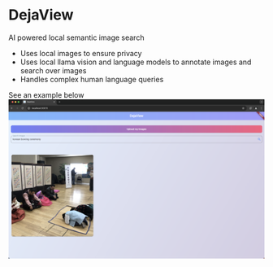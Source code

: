 # DejaView
AI powered local semantic image search
- Uses local images to ensure privacy
- Uses local llama vision and language models to annotate images and search over images
- Handles complex human language queries


See an example below
![image example](Screenshot_2024-09-07_at_9.40.48_PM.png)
